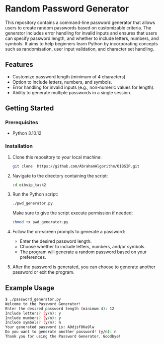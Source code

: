 # Random Password Generator

This repository contains a command-line password generator that allows users to create random passwords based on customizable criteria. The generator includes error handling for invalid inputs and ensures that users can specify password length, and whether to include letters, numbers, and symbols.
It aims to help beginners learn Python by incorporating concepts such as randomisation, user input validation, and character set handling.


## Features
- Customize password length (minimum of 4 characters).
- Option to include letters, numbers, and symbols.
- Error handling for invalid inputs (e.g., non-numeric values for length).
- Ability to generate multiple passwords in a single session.

## Getting Started

### Prerequisites

- Python 3.10.12

### Installation

1. Clone this repository to your local machine:
    ```bash
    git clone  https://github.com/AbrahamAlgorithm/OIBSIP.git
    ```

2. Navigate to the directory containing the script:
    ```bash
    cd oibsip_task2
    ```

3. Run the Python script:
    ```bash
    ./pwd_generator.py
    ```
   Make sure to give the script execute permission if needed:
    ```bash
    chmod +x pwd_generator.py
    ```

4. Follow the on-screen prompts to generate a password:
    - Enter the desired password length.
    - Choose whether to include letters, numbers, and/or symbols.
    - The program will generate a random password based on your preferences.

5. After the password is generated, you can choose to generate another password or exit the program.

## Example Usage

```bash
$ ./password_generator.py
Welcome to the Password Generator!
Enter the desired password length (minimum 4): 12
Include letters? (y/n): y
Include numbers? (y/n): y
Include symbols? (y/n): n
Your generated password is: A9djsf8Ka9lw
Do you want to generate another password? (y/n): n
Thank you for using the Password Generator. Goodbye!

